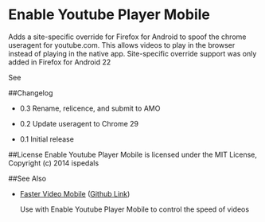 # Enable Youtube Player Mobile

Adds a site-specific override for Firefox for Android to spoof the chrome useragent for youtube.com. This allows videos to play in the browser instead of playing in the native app.
Site-specific override support was only added in Firefox for Android 22

See 

##Changelog

* 0.3
Rename, relicence, and submit to AMO

* 0.2
Update useragent to Chrome 29

* 0.1
Initial release

##License
Enable Youtube Player Mobile is licensed under the MIT License, Copyright (c) 2014 ispedals

##See Also
* [Faster Video Mobile](https://addons.mozilla.org/en-US/android/addon/faster-video-mobile) ([Github Link](https://github.com/ispedals/Faster-Video-Mobile))

  Use with Enable Youtube Player Mobile to control the speed of videos

